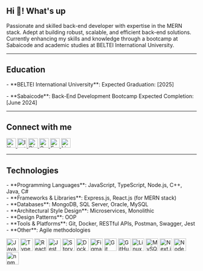 <h2 align="left">Hi 👋! What's up</h2>

<p align="left">
Passionate and skilled back-end developer with expertise in the MERN stack. Adept at building robust, scalable, and efficient back-end solutions. Currently enhancing my skills and knowledge through a bootcamp at Sabaicode and academic studies at BELTEI International University.
</p>

---

<h2 align="left">Education</h2>

<p align="left">
  - **BELTEI International University**: Expected Graduation: [2025]
</p>
<p align="left">
  - **Sabaicode**: Back-End Development Bootcamp Expected Completion: [June 2024]
</p>

---

<h2 align="left">Connect with me</h2>
<div align="left">
  <a href="https://www.youtube.com/@thornhourn7595/videos">
    <img src="https://img.shields.io/static/v1?message=YouTube&logo=youtube&label=&color=FF0000&logoColor=white&style=for-the-badge" height="25" alt="YouTube" />
  </a>
  <a href="https://www.instagram.com/yourusername">
    <img src="https://img.shields.io/static/v1?message=Instagram&logo=instagram&label=&color=E4405F&logoColor=white&style=for-the-badge" height="25" alt="Instagram" />
  </a>
  <a href="https://discord.gg/yourdiscordlink">
    <img src="https://img.shields.io/static/v1?message=Discord&logo=discord&label=&color=7289DA&logoColor=white&style=for-the-badge" height="25" alt="Discord" />
  </a>
  <a href="mailto:your.email@example.com">
    <img src="https://img.shields.io/static/v1?message=Gmail&logo=gmail&label=&color=D14836&logoColor=white&style=for-the-badge" height="25" alt="Gmail" />
  </a>
  <a href="https://www.facebook.com/yourusername">
    <img src="https://img.shields.io/static/v1?message=Facebook&logo=facebook&label=&color=1877F2&logoColor=white&style=for-the-badge" height="25" alt="Facebook" />
  </a>
  <a href="https://www.linkedin.com/in/yourusername">
    <img src="https://img.shields.io/static/v1?message=LinkedIn&logo=linkedin&label=&color=0077B5&logoColor=white&style=for-the-badge" height="25" alt="LinkedIn" />
  </a>
</div>

---

<h2 align="left">Technologies</h2>
<p align="left">
  - **Programming Languages**: JavaScript, TypeScript, Node.js, C++, Java, C# <br />
  - **Frameworks & Libraries**: Express.js, React.js (for MERN stack) <br />
  - **Databases**: MongoDB, SQL Server, Oracle, MySQL <br />
  - **Architectural Style Design**: Microservices, Monolithic <br />
  - **Design Patterns**: OOP <br />
  - **Tools & Platforms**: Git, Docker, RESTful APIs, Postman, Swagger, Jest <br />
  - **Other**: Agile methodologies
</p>

<div align="left">
  <img src="https://cdn.jsdelivr.net/gh/devicons/devicon/icons/javascript/javascript-original.svg" height="33" alt="JavaScript" />
  <img src="https://cdn.jsdelivr.net/gh/devicons/devicon/icons/typescript/typescript-original.svg" height="33" alt="TypeScript" />
  <img src="https://cdn.jsdelivr.net/gh/devicons/devicon/icons/react/react-original.svg" height="33" alt="React" />
  <img src="https://cdn.jsdelivr.net/gh/devicons/devicon/icons/jest/jest-plain.svg" height="33" alt="Jest" />
  <img src="https://cdn.jsdelivr.net/gh/devicons/devicon/icons/storybook/storybook-original.svg" height="33" alt="Storybook" />
  <img src="https://cdn.jsdelivr.net/gh/devicons/devicon/icons/docker/docker-original.svg" height="33" alt="Docker" />
  <img src="https://cdn.jsdelivr.net/gh/devicons/devicon/icons/figma/figma-original.svg" height="33" alt="Figma" />
  <img src="https://cdn.jsdelivr.net/gh/devicons/devicon/icons/git/git-original.svg" height="33" alt="Git" />
  <img src="https://cdn.jsdelivr.net/gh/devicons/devicon/icons/github/github-original.svg" height="33" alt="GitHub" />
  <img src="https://cdn.jsdelivr.net/gh/devicons/devicon/icons/linux/linux-original.svg" height="33" alt="Linux" />
  <img src="https://cdn.jsdelivr.net/gh/devicons/devicon/icons/mysql/mysql-original.svg" height="33" alt="MySQL" />
  <img src="https://cdn.jsdelivr.net/gh/devicons/devicon/icons/nextjs/nextjs-original.svg" height="33" alt="Next.js" />
  <img src="https://cdn.jsdelivr.net/gh/devicons/devicon/icons/nodejs/nodejs-original.svg" height="33" alt="Node.js" />
  <img src="https://cdn.jsdelivr.net/gh/devicons/devicon/icons/npm/npm-original-wordmark.svg" height="33" alt="npm" />
</div>
